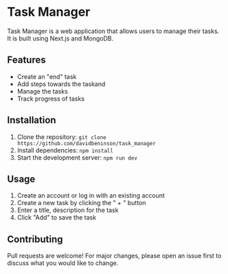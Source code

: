# Task Manager

Task Manager is a web application that allows users to manage their tasks. It is built using Next.js and MongoDB.

## Features

- Create an "end" task
- Add steps towards the taskand
- Manage the tasks
- Track progress of tasks

## Installation

1. Clone the repository: `git clone https://github.com/davidbeninson/task_manager`
2. Install dependencies: `npm install`
3. Start the development server: `npm run dev`

## Usage

1. Create an account or log in with an existing account
2. Create a new task by clicking the " + " button
3. Enter a title, description for the task
5. Click "Add" to save the task

## Contributing

Pull requests are welcome! For major changes, please open an issue first to discuss what you would like to change.
